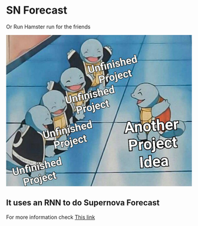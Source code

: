 # SN Forecast
Or Run Hamster run for the friends

![](notebooks/img/Eg43s-RXcAItsmg.jpeg)

## It uses an RNN to do Supernova Forecast

For more information check [This link](https://github.com/cvalenzu/snforecast/blob/master/notebooks/Presentation.ipynb)
